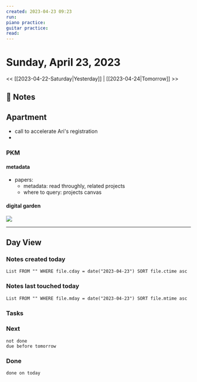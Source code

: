 ```yaml
---
created: 2023-04-23 09:23
run: 
piano practice: 
guitar practice: 
read: 
---
```


# Sunday, April 23, 2023

<< [[2023-04-22-Saturday|Yesterday]] | [[2023-04-24|Tomorrow]] >>


## 📝 Notes

## Apartment
- call to accelerate Ari's registration
- 

### PKM
#### metadata
- papers: 
	- metadata: read throughly, related projects
	- where to query: projects canvas
#### digital garden


![](https://i.imgur.com/bnUIg8T.png)


---
## Day View
### Notes created today
```dataview
List FROM "" WHERE file.cday = date("2023-04-23") SORT file.ctime asc
```
### Notes last touched today
```dataview
List FROM "" WHERE file.mday = date("2023-04-23") SORT file.mtime asc
```

### Tasks

### Next

```tasks
not done 
due before tomorrow
```

### Done

```tasks
done on today
```
